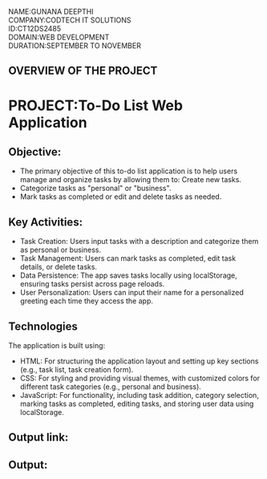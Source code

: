 NAME:GUNANA DEEPTHI  
COMPANY:CODTECH IT SOLUTIONS  
ID:CT12DS2485  
DOMAIN:WEB DEVELOPMENT  
DURATION:SEPTEMBER TO NOVEMBER  

## OVERVIEW OF THE PROJECT
# PROJECT:To-Do List Web Application

## Objective:
* The primary objective of this to-do list application is to help users manage and organize tasks by allowing them to: Create new tasks.  
* Categorize tasks as "personal" or "business".  
* Mark tasks as completed or edit and delete tasks as needed.  

## Key Activities:
* Task Creation: Users input tasks with a description and categorize them as personal or business.  
* Task Management: Users can mark tasks as completed, edit task details, or delete tasks.  
* Data Persistence: The app saves tasks locally using localStorage, ensuring tasks persist across page reloads.  
* User Personalization: Users can input their name for a personalized greeting each time they access the app.  

## Technologies
The application is built using:  
* HTML: For structuring the application layout and setting up key sections (e.g., task list, task creation form).  
* CSS: For styling and providing visual themes, with customized colors for different task categories (e.g., personal and business).  
* JavaScript: For functionality, including task addition, category selection, marking tasks as completed, editing tasks, and storing user data using localStorage.  
## Output link:
  

## Output:

